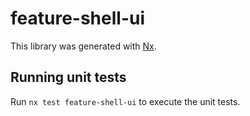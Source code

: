 # feature-shell-ui

This library was generated with [Nx](https://nx.dev).

## Running unit tests

Run `nx test feature-shell-ui` to execute the unit tests.
